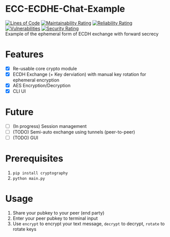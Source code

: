 # ECC-ECDHE-Chat-Example
[![Lines of Code](https://sonarcloud.io/api/project_badges/measure?project=dimankiev_ECC-ECDHE-Chat-Example&metric=ncloc)](https://sonarcloud.io/summary/new_code?id=dimankiev_ECC-ECDHE-Chat-Example)
[![Maintainability Rating](https://sonarcloud.io/api/project_badges/measure?project=dimankiev_ECC-ECDHE-Chat-Example&metric=sqale_rating)](https://sonarcloud.io/summary/new_code?id=dimankiev_ECC-ECDHE-Chat-Example)
[![Reliability Rating](https://sonarcloud.io/api/project_badges/measure?project=dimankiev_ECC-ECDHE-Chat-Example&metric=reliability_rating)](https://sonarcloud.io/summary/new_code?id=dimankiev_ECC-ECDHE-Chat-Example)
[![Vulnerabilities](https://sonarcloud.io/api/project_badges/measure?project=dimankiev_ECC-ECDHE-Chat-Example&metric=vulnerabilities)](https://sonarcloud.io/summary/new_code?id=dimankiev_ECC-ECDHE-Chat-Example)
[![Security Rating](https://sonarcloud.io/api/project_badges/measure?project=dimankiev_ECC-ECDHE-Chat-Example&metric=security_rating)](https://sonarcloud.io/summary/new_code?id=dimankiev_ECC-ECDHE-Chat-Example)  
Example of the ephemeral form of ECDH exchange with forward secrecy
# Features
 - [x] Re-usable core crypto module
 - [x] ECDH Exchange (+ Key derviation) with manual key rotation for ephemeral encryption
 - [x] AES Encryption/Decryption
 - [x] CLI UI
# Future
 - [ ] (In progress) Session management
 - [ ] (TODO) Semi-auto exchange using tunnels (peer-to-peer)
 - [ ] (TODO) GUI
# Prerequisites
1. `pip install cryptography`
2. `python main.py`
# Usage
1. Share your pubkey to your peer (end party)
2. Enter your peer pubkey to terminal input
3. Use `encrypt` to encrypt your text message, `decrypt` to decrypt, `rotate` to rotate keys

